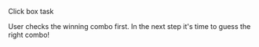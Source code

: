 Click box task

User checks the winning combo first. In the next step it's time to guess the right combo!
